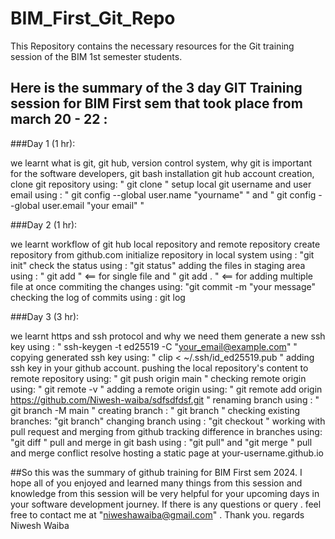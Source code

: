 # BIM_First_Git_Repo
This Repository contains the necessary resources for the Git training session of the BIM 1st semester students.


## Here is the summary of the 3 day GIT Training session for BIM First sem that took place from march 20 - 22 :

###Day 1 (1 hr):

we learnt
what is git, 
git hub, 
version control system,
why git is important for the software developers, 
git bash installation
git hub account creation,
clone git repository using:      " git clone  <repository link> "
setup local git username and user email using :      " git config --global user.name "yourname"  " and " git config --global user.email "your email"  "

###Day 2 (1 hr):  

we learnt 
workflow of git hub 
local repository  and remote repository
create repository from github.com 
initialize repository in local system using :      "git init"
check the status using :   "git status"
adding the files in staging area using  :   "  git add <filename> "   <==  for single file    and    " git add . "  <== for adding multiple file at once
commiting the changes using:     "git commit -m "your message" 
checking the log of commits using  :  git log  

###Day 3 (3 hr):

we learnt 
https and ssh protocol and why we need them
generate a new ssh key using : "   ssh-keygen -t ed25519 -C "your_email@example.com"  "
copying generated ssh key using:    "  clip < ~/.ssh/id_ed25519.pub  "
adding ssh key in your github account. 
pushing the local repository's content to remote repository using:  "   git push origin main   "
checking remote origin using:    "  git remote -v "
adding a remote origin using:      "  git remote add origin https://github.com/Niwesh-waiba/sdfsdfdsf.git   "
renaming branch using :   " git branch -M main "
creating branch : "   git branch  <branch name >   "
checking existing branches: "git branch"
changing branch using  :    "git checkout <branch name>  "
working with pull request and merging from github
tracking difference in branches using:    "git diff <branch name> "
pull and merge in git bash using :  "git pull"  and "git merge <branch name>"
pull and merge conflict resolve
hosting a static page at your-username.github.io

##So this was the summary of github training for BIM First sem 2024. I hope all of you enjoyed and learned many things from this session and knowledge from this session will be very helpful for your upcoming days in your software development journey. If there is any questions or query . feel free to contact me at "niweshawaiba@gmail.com" . 
Thank you.
regards
Niwesh Waiba

